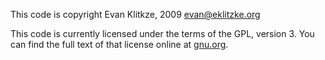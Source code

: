 This code is copyright Evan Klitkze, 2009 <evan@eklitzke.org>

This code is currently licensed under the terms of the GPL, version 3. You can
find the full text of that license online at
[gnu.org](http://www.gnu.org/licenses/gpl-3.0.txt).
